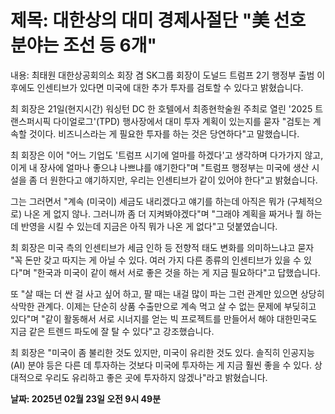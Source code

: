 # **제목: 대한상의 대미 경제사절단 "美 선호 분야는 조선 등 6개"**

  내용: 최태원 대한상공회의소 회장 겸 SK그룹 회장이 도널드 트럼프 2기 행정부 출범 이후에도 인센티브가 있다면 미국에 대한 추가 투자를 검토할 수 있다고 밝혔습니다.

최 회장은 21일(현지시간) 워싱턴 DC 한 호텔에서 최종현학술원 주최로 열린 '2025 트랜스퍼시픽 다이얼로그'(TPD) 행사장에서 대미 투자 계획이 있는지를 묻자 "검토는 계속할 것이다. 비즈니스라는 게 필요한 투자를 하는 것은 당연하다"고 말했습니다.

최 회장은 이어 "어느 기업도 '트럼프 시기에 얼마를 하겠다'고 생각하며 다가가지 않고, 이게 내 장사에 얼마나 좋으냐 나쁘냐를 얘기한다"며 "트럼프 행정부는 미국에 생산 시설을 좀 더 원한다고 얘기하지만, 우리는 인센티브가 같이 있어야 한다"고 밝혔습니다.

그는 그러면서 "계속 (미국이) 세금도 내리겠다고 얘기를 하는데 아직은 뭐가 (구체적으로) 나온 게 없지 않나. 그러니까 좀 더 지켜봐야겠다"며 "그래야 계획을 짜거나 뭘 하는데 반영을 시킬 수 있는데 지금은 아직 뭐가 나온 게 없다"고 덧붙였습니다.

최 회장은 미국 측의 인센티브가 세금 인하 등 전향적 태도 변화를 의미하느냐고 묻자 "꼭 돈만 갖고 따지는 게 아닐 수 있다. 여러 가지 다른 종류의 인센티브가 있을 수 있다"며 "한국과 미국이 같이 해서 서로 좋은 것을 하는 게 지금 필요하다"고 답했습니다.

또 "살 때는 더 싼 걸 사고 싶어 하고, 팔 때는 내걸 많이 파는 그런 관계만 있으면 상당히 삭막한 관계다. 이제는 단순히 상품 수출만으로 계속 먹고 살 수 없는 문제에 부딪히고 있다"며 "같이 활동해서 서로 시너지를 얻는 빅 프로젝트를 만들어서 해야 대한민국도 지금 같은 트렌드 파도에 잘 탈 수 있다"고 강조했습니다.

최 회장은 "미국이 좀 불리한 것도 있지만, 미국이 유리한 것도 있다. 솔직히 인공지능(AI) 분야 등은 다른 데 투자하는 것보다 미국에 투자하는 게 지금 훨씬 좋을 수 있다. 상대적으로 우리도 유리하고 좋은 곳에 투자하지 않겠나"라고 밝혔습니다.

  **날짜: 2025년 02월 23일 오전 9시 49분**